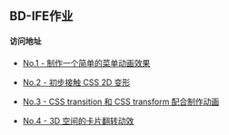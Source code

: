 ﻿## BD-IFE作业
####  访问地址


* [No.1  - 制作一个简单的菜单动画效果](https://singingxy.github.io/BD-IFE/%E8%AE%BE%E8%AE%A1%E5%B8%88%E5%AD%A6%E9%99%A2/No.1/index.html)

* [No.2 - 初步接触 CSS 2D 变形](https://singingxy.github.io/BD-IFE/%E8%AE%BE%E8%AE%A1%E5%B8%88%E5%AD%A6%E9%99%A2/No.2/index.html)

* [No.3 - CSS transition 和 CSS transform 配合制作动画](https://singingxy.github.io/BD-IFE/%E8%AE%BE%E8%AE%A1%E5%B8%88%E5%AD%A6%E9%99%A2/No.3/index.html)

* [No.4 - 3D 空间的卡片翻转动效](https://singingxy.github.io/BD-IFE/%E8%AE%BE%E8%AE%A1%E5%B8%88%E5%AD%A6%E9%99%A2/No.4/index.html)